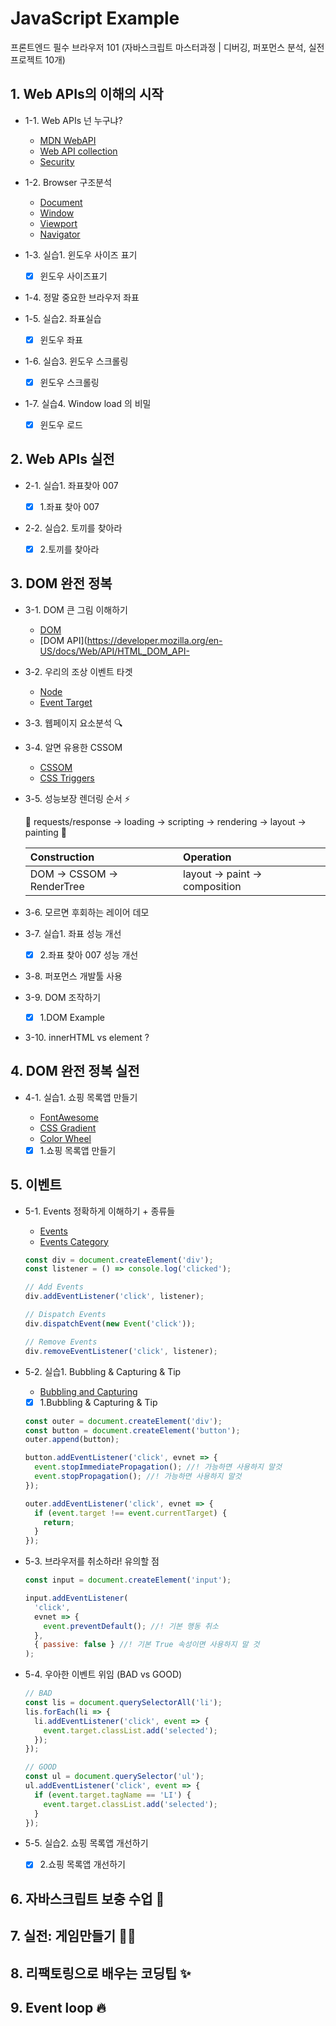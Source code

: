 # JavaScript Example

프론트엔드 필수 브라우저 101 (자바스크립트 마스터과정 | 디버깅, 퍼포먼스 분석, 실전프로젝트 10개)

## 1. Web APIs의 이해의 시작

- 1-1. Web APIs 넌 누구냐?

  - [MDN WebAPI](https://developer.mozilla.org/en-US/docs/Learn/JavaScript/Client-side_web_APIs/Introduction)
  - [Web API collection](https://developer.mozilla.org/en-US/docs/Web/API)
  - [Security](https://www.thoughtco.com/what-javascript-cannot-do-2037666)

- 1-2. Browser 구조분석

  - [Document](https://developer.mozilla.org/en-US/docs/Web/API/Document)
  - [Window](https://developer.mozilla.org/en-US/docs/Web/API/Window)
  - [Viewport](https://developer.mozilla.org/en-US/docs/Glossary/layout_viewport)
  - [Navigator](https://developer.mozilla.org/en-US/docs/Web/API/Navigator)

- 1-3. 실습1. 윈도우 사이즈 표기

  - [x] 윈도우 사이즈표기

- 1-4. 정말 중요한 브라우저 좌표

- 1-5. 실습2. 좌표실습

  - [x] 윈도우 좌표

- 1-6. 실습3. 윈도우 스크롤링

  - [x] 윈도우 스크롤링

- 1-7. 실습4. Window load 의 비밀

  - [x] 윈도우 로드

## 2. Web APIs 실전

- 2-1. 실습1. 좌표찾아 007

  - [x] 1.좌표 찾아 007

- 2-2. 실습2. 토끼를 찾아라

  - [x] 2.토끼를 찾아라

## 3. DOM 완전 정복

- 3-1. DOM 큰 그림 이해하기

  - [DOM](https://developer.mozilla.org/en-US/docs/Web/API/Document_Object_Model/Introduction)
  - [DOM API](https://developer.mozilla.org/en-US/docs/Web/API/HTML_DOM_API-

- 3-2. 우리의 조상 이벤트 타겟

  - [Node](https://developer.mozilla.org/en-US/docs/Web/API/Node)
  - [Event Target](https://developer.mozilla.org/en-US/docs/Web/API/EventTarget)

- 3-3. 웹페이지 요소분석 🔍

- 3-4. 알면 유용한 CSSOM

  - [CSSOM](https://developer.mozilla.org/en-US/docs/Web/API/CSS_Object_Model)
  - [CSS Triggers](https://csstriggers.com/)

- 3-5. 성능보장 렌더링 순서 ⚡️

  📜 requests/response → loading → scripting → rendering → layout → painting 🌈

  | Construction             | Operation                    |
  | :----------------------- | :--------------------------- |
  | DOM → CSSOM → RenderTree | layout → paint → composition |

- 3-6. 모르면 후회하는 레이어 데모

- 3-7. 실습1. 좌표 성능 개선

  - [x] 2.좌표 찾아 007 성능 개선

- 3-8. 퍼포먼스 개발툴 사용

- 3-9. DOM 조작하기

  - [x] 1.DOM Example

- 3-10. innerHTML vs element ?

## 4. DOM 완전 정복 실전

- 4-1. 실습1. 쇼핑 목록앱 만들기

  - [FontAwesome](https://fontawesome.com/)
  - [CSS Gradient](https://cssgradient.io/)
  - [Color Wheel](https://color.adobe.com/ko/create/color-wheel)
  - [x] 1.쇼핑 목록앱 만들기

## 5. 이벤트

- 5-1. Events 정확하게 이해하기 + 종류들

  - [Events](https://developer.mozilla.org/en-US/docs/Learn/JavaScript/Building_blocks/Events)
  - [Events Category](https://developer.mozilla.org/en-US/docs/Web/Events)

  ```js
  const div = document.createElement('div');
  const listener = () => console.log('clicked');

  // Add Events
  div.addEventListener('click', listener);

  // Dispatch Events
  div.dispatchEvent(new Event('click'));

  // Remove Events
  div.removeEventListener('click', listener);
  ```

- 5-2. 실습1. Bubbling & Capturing & Tip

  - [Bubbling and Capturing](https://developer.mozilla.org/en-US/docs/Learn/JavaScript/Building_blocks/Events#Event_bubbling_and_capture)
  - [x] 1.Bubbling & Capturing & Tip

  ```js
  const outer = document.createElement('div');
  const button = document.createElement('button');
  outer.append(button);

  button.addEventListener('click', evnet => {
    event.stopImmediatePropagation(); //! 가능하면 사용하지 말것
    event.stopPropagation(); //! 가능하면 사용하지 말것
  });

  outer.addEventListener('click', evnet => {
    if (event.target !== event.currentTarget) {
      return;
    }
  });
  ```

- 5-3. 브라우저를 취소하라! 유의할 점

  ```js
  const input = document.createElement('input');

  input.addEventListener(
    'click',
    evnet => {
      event.preventDefault(); //! 기본 행동 취소
    },
    { passive: false } //! 기본 True 속성이면 사용하지 말 것
  );
  ```

- 5-4. 우아한 이벤트 위임 (BAD vs GOOD)

  ```js
  // BAD
  const lis = document.querySelectorAll('li');
  lis.forEach(li => {
    li.addEventListener('click', event => {
      event.target.classList.add('selected');
    });
  });

  // GOOD
  const ul = document.querySelector('ul');
  ul.addEventListener('click', event => {
    if (event.target.tagName == 'LI') {
      event.target.classList.add('selected');
    }
  });
  ```

- 5-5. 실습2. 쇼핑 목록앱 개선하기

  - [x] 2.쇼핑 목록앱 개선하기

## 6. 자바스크립트 보충 수업 📙

## 7. 실전: 게임만들기 🥕🥕

## 8. 리팩토링으로 배우는 코딩팁 ✨

## 9. Event loop 🔥

```

```

